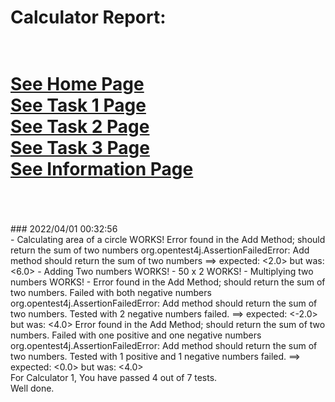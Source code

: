 # Calculator Report: 
 <br/>[See Home Page ](/README.md)
 <br/>[See Task 1 Page ](/Task1.md)
 <br/>[See Task 2 Page ](/Task2.md)
 <br/>[See Task 3 Page ](/Task3.md)
 <br/>[See Information Page ](/Info.md)
 <br/><br> 
==================
<br>
### 2022/04/01 00:32:56 
 <br>
 - Calculating area of a circle WORKS! 
Error found in the Add Method;  should return the sum of two numbers 
org.opentest4j.AssertionFailedError: Add method should return the sum of two numbers ==> expected: <2.0> but was: <6.0>
 - Adding Two numbers WORKS! 
 - 50 x 2 WORKS! 
 - Multiplying two numbers WORKS! 
 - Error found in the Add Method;  should return the sum of two numbers. Failed with both negative numbers
org.opentest4j.AssertionFailedError: Add method should return the sum of two numbers. Tested with 2 negative numbers failed. ==> expected: <-2.0> but was: <4.0>
Error found in the Add Method;  should return the sum of two numbers. Failed with one positive and one negative numbers
org.opentest4j.AssertionFailedError: Add method should return the sum of two numbers. Tested with 1 positive and 1 negative numbers failed. ==> expected: <0.0> but was: <4.0>

 <br>
For Calculator 1, You have passed 4 out of 7 tests. 
 <br>
Well done.
 <br>
